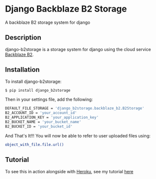 # Django Backblaze B2 Storage
A backblaze B2 storage system for django

## Description
django-b2storage is a storage system for django using the cloud service [Backblaze B2](https://www.backblaze.com/b2/cloud-storage.html "link to b2 website").

## Installation
To install django-b2storage:

```sh
$ pip install django_b2storage
```

Then in your settings file, add the following:
```sh
DEFAULT_FILE_STORAGE = 'django_b2storage.backblaze_b2.B2Storage'
B2_ACCOUNT_ID = 'your_account_id'
B2_APPLICATION_KEY = 'your_application_key'
B2_BUCKET_NAME = 'your_bucket_name'
B2_BUCKET_ID = 'your_bucket_id'
```

And That's It!!!
You will now be able to refer to user uploaded files using:
```sh
object_with_file.file.url()
```

## Tutorial
To see this in action alongside with [Heroku](https://www.heroku.com/ "link to heroku webite"), see my tutorial [here](http://example.com/ "link to my tutorial")
